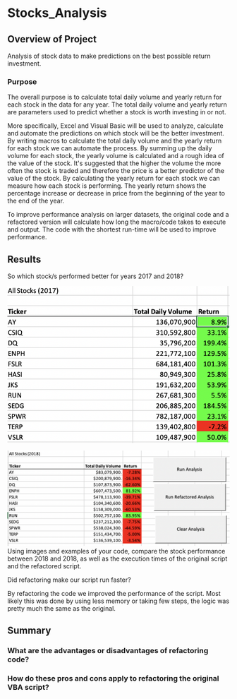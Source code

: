 # Stocks_Analysis

## Overview of Project
   
   Analysis of stock data to make predictions on the best possible return investment.

### Purpose
   
   The overall purpose is to calculate total daily volume and yearly return for each stock in the data for any year. The total daily volume and yearly return are parameters used to predict whether a stock is worth investing in or not. 
  
  More specifically, Excel and Visual Basic will be used to analyze, calculate and automate the predictions on which stock will be the better investment. By writing macros to calculate the total daily volume and the yearly return for each stock we can automate the process. By summing up the daily volume for each stock, the yearly volume is calculated and a rough idea of the value of the stock. It's suggested that the higher the volume the more often the stock is traded and therefore the price is a better predictor of the value of the stock. By calculating the yearly return for each stock we can measure how each stock is performing. The yearly return shows the percentage increase or decrease in price from the beginning of the year to the end of the year. 
  
  To improve performance analysis on larger datasets, the original code and a refactored version will calculate how long the macro/code takes to execute and output. The code with the shortest run-time will be used to improve performance.


 
## Results

So which stock/s performed better for years 2017 and 2018?

![2017 Stock data](Resources/VB_2017_output.png)

![2018 Stock data](Resources/VB_Output.png)
Using images and examples of your code, compare the stock performance between 2018 and 2018, as well as the execution times of the original script and the refactored script.

Did refactoring make our script run faster?

By refactoring the code we improved the performance of the script. Most likely this was done by using less memory or taking few steps, the logic was pretty much the same as the original.

## Summary

### What are the advantages or disadvantages of refactoring code?

### How do these pros and cons apply to refactoring the original VBA script?

